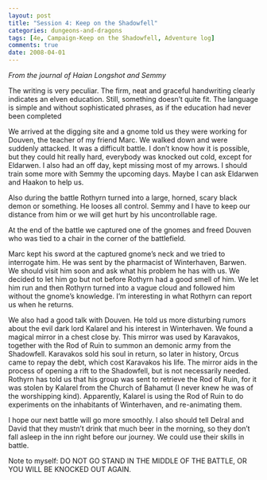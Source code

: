 ```yaml
---
layout: post
title: "Session 4: Keep on the Shadowfell"
categories: dungeons-and-dragons
tags: [4e, Campaign-Keep on the Shadowfell, Adventure log]
comments: true
date: 2008-04-01
---
```


*From the journal of Haian Longshot and Semmy*

The writing is very peculiar. The firm, neat and graceful handwriting clearly indicates an elven education. Still, something doesn’t quite fit. The language is simple and without sophisticated phrases, as if the education had never been completed

We arrived at the digging site and a gnome told us they were working for Douven, the teacher of my friend Marc. We walked down and were suddenly attacked. It was a difficult battle. I don’t know how it is possible, but they could hit really hard, everybody was knocked out cold, except for Eldarwen. I also had an off day, kept missing most of my arrows. I should train some more with Semmy the upcoming days. Maybe I can ask Eldarwen and Haakon to help us.

Also during the battle Rothyrn turned into a large, horned, scary black demon or something. He looses all control. Semmy and I have to keep our distance from him or we will get hurt by his uncontrollable rage.

At the end of the battle we captured one of the gnomes and freed Douven who was tied to a chair in the corner of the battlefield.

Marc kept his sword at the captured gnome’s neck and we tried to interrogate him. He was sent by the pharmacist of Winterhaven, Barwen. We should  visit him soon and ask what his problem he has with us.  We decided to let him go but not before Rothyrn had a good smell of him. We let him run and then Rothyrn turned into a vague cloud and followed him without the gnome’s knowledge. I’m interesting in what Rothyrn can report us when he returns.

We also had a good talk with Douven. He told us more disturbing rumors about the evil dark lord Kalarel and his interest in Winterhaven.  We found a magical mirror in a chest close by. This mirror was used by Karavakos, together with the Rod of Ruin to summon an demonic army from the Shadowfell. Karavakos sold his soul in return, so later in history, Orcus came to repay the debt, which cost Karavakos his life. The mirror aids in the process of opening a rift to the Shadowfell, but is not necessarily needed. Rothyrn has told us that his group was sent to retrieve the Rod of Ruin, for it was stolen by Kalarel from the Church of Bahamut (I never knew he was of the worshipping kind). Apparently, Kalarel is using the Rod of Ruin to do experiments on the inhabitants of Winterhaven, and re-animating them.

I hope our next battle will go more smoothly. I also should tell Delral and David that they mustn’t drink that much beer in the morning, so they don’t fall asleep in the inn right before our journey. We could use their skills in battle.

Note to myself: DO NOT GO STAND IN THE MIDDLE OF THE BATTLE, OR YOU WILL BE KNOCKED OUT AGAIN.